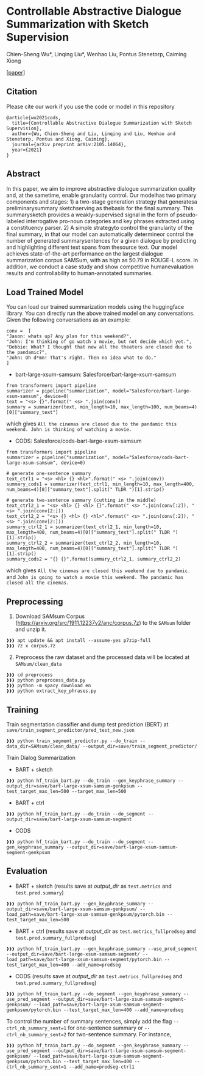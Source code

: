 # Controllable Abstractive Dialogue Summarization with Sketch Supervision
Chien-Sheng Wu*, Linqing Liu*, Wenhao Liu, Pontus Stenetorp, Caiming Xiong

[[paper]](https://arxiv.org/abs/2105.14064)

## Citation
Please cite our work if you use the code or model in this repository
```
@article{wu2021cods,
  title={Controllable Abstractive Dialogue Summarization with Sketch Supervision},
  author={Wu, Chien-Sheng and Liu, Linqing and Liu, Wenhao and Stenetorp, Pontus and Xiong, Caiming},
  journal={arXiv preprint arXiv:2105.14064},
  year={2021}
}
```

## Abstract
In this paper, we aim to improve abstractive dialogue summarization quality and, at the sametime, enable granularity control. Our modelhas two primary components and stages: 1) a two-stage generation strategy that generatesa preliminarysummary sketchserving as thebasis for the final summary. This summarysketch provides a weakly-supervised signal in the form of pseudo-labeled interrogative pro-noun categories and key phrases extracted using a constituency parser. 2) A simple strategyto control the granularity of the final summary, in that our model can automatically determineor control the number of generated summarysentences for a given dialogue by predicting and highlighting different text spans from thesource text. Our model achieves state-of-the-art performance on the largest dialogue summarization corpus SAMSum, with as high as 50.79 in ROUGE-L score. In addition, we conduct a case study and show competitive humanevaluation results and controllability to human-annotated summaries.


## Load Trained Model
You can load our trained summarization models using the huggingface library. You can directly run the above trained model on any conversations. Given the following conversations as an example:
```
conv =  [
"Jason: whats up? Any plan for this weekend?", 
"John: I'm thinking of go watch a movie, but not decide which yet.", 
"Debbie: What? I thought that now all the theaters are closed due to the pandamic?", 
"John: Oh d*mn! That's right. Then no idea what to do."
]
```

* bart-large-xsum-samsum: Salesforce/bart-large-xsum-samsum

```
from transformers import pipeline
summarizer = pipeline("summarization", model="Salesforce/bart-large-xsum-samsum", device=0)
text = "<s> {}".format(" <s> ".join(conv))
summary = summarizer(text, min_length=10, max_length=100, num_beams=4)[0]["summary_text"]
```
which gives `All the cinemas are closed due to the pandamic this weekend. John is thinking of watching a movie.`

* CODS: Salesforce/cods-bart-large-xsum-samsum

```
from transformers import pipeline
summarizer = pipeline("summarization", model="Salesforce/cods-bart-large-xsum-samsum", device=0)

# generate one-sentence summary
text_ctrl1 = "<s> <hl> {} <hl>".format(" <s> ".join(conv))
summary_cods1 = summarizer(text_ctrl1, min_length=10, max_length=400, num_beams=4)[0]["summary_text"].split(" TLDR ")[1].strip()

# generate two-sentence summary (cutting in the middle)
text_ctrl2_1 = "<s> <hl> {} <hl> {}".format(" <s> ".join(conv[:2]), " <s> ".join(conv[2:]))
text_ctrl2_2 = "<s> {} <hl> {} <hl>".format(" <s> ".join(conv[:2]), " <s> ".join(conv[2:]))
summary_ctrl2_1 = summarizer(text_ctrl2_1, min_length=10, max_length=400, num_beams=4)[0]["summary_text"].split(" TLDR ")[1].strip()
summary_ctrl2_2 = summarizer(text_ctrl2_2, min_length=10, max_length=400, num_beams=4)[0]["summary_text"].split(" TLDR ")[1].strip()
summary_cods2 = "{} {}".format(summary_ctrl2_1, summary_ctrl2_2)
```
which gives `All the cinemas are closed this weekend due to pandamic.` and `John is going to watch a movie this weekend. The pandamic has closed all the cinemas.`



## Preprocessing
1. Download SAMsum Corpus (https://arxiv.org/src/1911.12237v2/anc/corpus.7z) to the `SAMsum` folder and unzip it.
```console
❱❱❱ apt update && apt install --assume-yes p7zip-full
❱❱❱ 7z x corpus.7z
```

2. Preprocess the raw dataset and the processed data will be located at `SAMsum/clean_data`
```console
❱❱❱ cd preprocess
❱❱❱ python preprocess_data.py
❱❱❱ python -m spacy download en
❱❱❱ python extract_key_phrases.py
```

## Training

Train segmentation classifier and dump test prediction (BERT) at `save/train_segment_predictor/pred_test_new.json`
```console
❱❱❱ python train_segmemt_predictor.py --do_train --data_dir=SAMsum/clean_data/ --output_dir=save/train_segment_predictor/ 
```

Train Dialog Summarization

* BART + sketch
```console
❱❱❱ python hf_train_bart.py --do_train --gen_keyphrase_summary --output_dir=save/bart-large-xsum-samsum-genkpsum --test_target_max_len=500 --target_max_len=500
```

* BART + ctrl
```console
❱❱❱ python hf_train_bart.py --do_train --do_segment --output_dir=save/bart-large-xsum-samsum-segment
```

* CODS
```console
❱❱❱ python hf_train_bart.py --do_train --do_segment --gen_keyphrase_summary --output_dir=save/bart-large-xsum-samsum-segment-genkpsum
```

## Evaluation

* BART + sketch (results save at *output_dir* as `test.metrics` and `test.pred.summary`)
```console
❱❱❱ python hf_train_bart.py --gen_keyphrase_summary --output_dir=save/bart-large-xsum-samsum-genkpsum/ --load_path=save/bart-large-xsum-samsum-genkpsum/pytorch.bin --test_target_max_len=500
```

* BART + ctrl (results save at *output_dir* as `test.metrics_fullpredseg` and `test.pred.summary_fullpredseg`)
```console
❱❱❱ python hf_train_bart.py --gen_keyphrase_summary --use_pred_segment --output_dir=save/bart-large-xsum-samsum-segment/ --load_path=save/bart-large-xsum-samsum-segment/pytorch.bin --test_target_max_len=400 --add_name=predseg
```

* CODS (results save at *output_dir* as `test.metrics_fullpredseg` and `test.pred.summary_fullpredseg`)
```console
❱❱❱ python hf_train_bart.py --do_segment --gen_keyphrase_summary --use_pred_segment --output_dir=save/bart-large-xsum-samsum-segment-genkpsum/ --load_path=save/bart-large-xsum-samsum-segment-genkpsum/pytorch.bin --test_target_max_len=400 --add_name=predseg
```

To control the number of summary sentences, simply add the flag `--ctrl_nb_summary_sent=1` for one-sentence summary or `--ctrl_nb_summary_sent=2` for two-sentence summary. For instance,
```console
❱❱❱ python hf_train_bart.py --do_segment --gen_keyphrase_summary --use_pred_segment --output_dir=save/bart-large-xsum-samsum-segment-genkpsum/ --load_path=save/bart-large-xsum-samsum-segment-genkpsum/pytorch.bin --test_target_max_len=400 --ctrl_nb_summary_sent=1 --add_name=predseg-ctrl1
```
